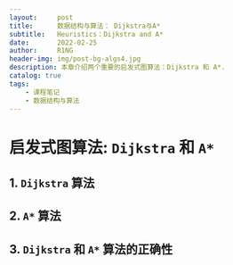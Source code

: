 ```yaml
---
layout:     post
title:      数据结构与算法： Dijkstra与A*
subtitle:   Heuristics：Dijkstra and A*
date:       2022-02-25
author:     R1NG
header-img: img/post-bg-algs4.jpg
description: 本章介绍两个重要的启发式图算法：Dijkstra 和 A*.
catalog: true
tags:
    - 课程笔记
    - 数据结构与算法
---
```


# 启发式图算法: `Dijkstra` 和 `A*`


## 1. `Dijkstra` 算法

## 2. `A*` 算法

## 3. `Dijkstra` 和 `A*` 算法的正确性

